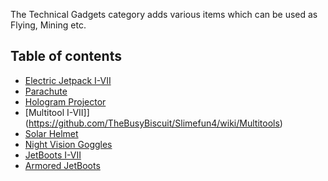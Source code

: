 The Technical Gadgets category adds various items which can be used as Flying, Mining etc.

## Table of contents
* [Electric Jetpack I-VII](https://github.com/TheBusyBiscuit/Slimefun4/wiki/Jetpacks)
* [Parachute](https://github.com/TheBusyBiscuit/Slimefun4/wiki/Parachute)
* [Hologram Projector](https://github.com/TheBusyBiscuit/Slimefun4/wiki/Hologram-Projector)
* [Multitool I-VII]](https://github.com/TheBusyBiscuit/Slimefun4/wiki/Multitools)
* [Solar Helmet](https://github.com/TheBusyBiscuit/Slimefun4/wiki/Solar-Helmet)
* [Night Vision Goggles](https://github.com/TheBusyBiscuit/Slimefun4/wiki/Night-Vision-Goggles)
* [JetBoots I-VII](https://github.com/TheBusyBiscuit/Slimefun4/wiki/Jetboots)
* [Armored JetBoots](https://github.com/TheBusyBiscuit/Slimefun4/wiki/Jetboots)
